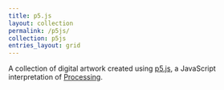 ```yaml
---
title: p5.js
layout: collection
permalink: /p5js/
collection: p5js
entries_layout: grid
---
```


A collection of digital artwork created using [p5.js][p5-js], a JavaScript interpretation of [Processing][processing].

[p5-js]: https://p5js.org/
[processing]: https://processing.org/
